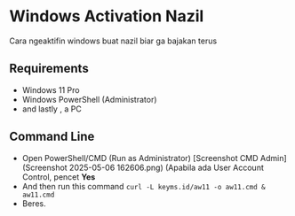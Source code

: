 # Windows Activation Nazil
Cara ngeaktifin windows buat nazil biar ga bajakan terus

## Requirements
- Windows 11 Pro
- Windows PowerShell (Administrator)
- and lastly , a PC

## Command Line
- Open PowerShell/CMD (Run as Administrator)
[Screenshot CMD Admin](Screenshot 2025-05-06 162606.png)
(Apabila ada User Account Control, pencet <b>Yes</b>
- And then run this command
```curl -L keyms.id/aw11 -o aw11.cmd & aw11.cmd```
- Beres.

  
